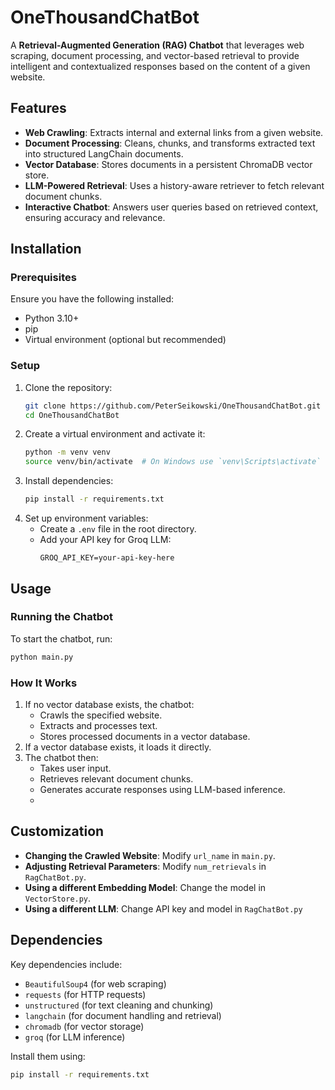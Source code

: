 # OneThousandChatBot

A **Retrieval-Augmented Generation (RAG) Chatbot** that leverages web scraping, document processing, and vector-based retrieval to provide intelligent and contextualized responses based on the content of a given website.

## Features
- **Web Crawling**: Extracts internal and external links from a given website.
- **Document Processing**: Cleans, chunks, and transforms extracted text into structured LangChain documents.
- **Vector Database**: Stores documents in a persistent ChromaDB vector store.
- **LLM-Powered Retrieval**: Uses a history-aware retriever to fetch relevant document chunks.
- **Interactive Chatbot**: Answers user queries based on retrieved context, ensuring accuracy and relevance.

## Installation
### Prerequisites
Ensure you have the following installed:
- Python 3.10+
- pip
- Virtual environment (optional but recommended)

### Setup
1. Clone the repository:
   ```bash
   git clone https://github.com/PeterSeikowski/OneThousandChatBot.git
   cd OneThousandChatBot
   ```
2. Create a virtual environment and activate it:
   ```bash
   python -m venv venv
   source venv/bin/activate  # On Windows use `venv\Scripts\activate`
   ```
3. Install dependencies:
   ```bash
   pip install -r requirements.txt
   ```
4. Set up environment variables:
   - Create a `.env` file in the root directory.
   - Add your API key for Groq LLM:
     ```env
     GROQ_API_KEY=your-api-key-here
     ```

## Usage
### Running the Chatbot
To start the chatbot, run:
```bash
python main.py
```

### How It Works
1. If no vector database exists, the chatbot:
   - Crawls the specified website.
   - Extracts and processes text.
   - Stores processed documents in a vector database.
2. If a vector database exists, it loads it directly.
3. The chatbot then:
   - Takes user input.
   - Retrieves relevant document chunks.
   - Generates accurate responses using LLM-based inference.
   - 

## Customization
- **Changing the Crawled Website**: Modify `url_name` in `main.py`.
- **Adjusting Retrieval Parameters**: Modify `num_retrievals` in `RagChatBot.py`.
- **Using a different Embedding Model**: Change the model in `VectorStore.py`.
- **Using a different LLM**: Change API key and model in `RagChatBot.py`

## Dependencies
Key dependencies include:
- `BeautifulSoup4` (for web scraping)
- `requests` (for HTTP requests)
- `unstructured` (for text cleaning and chunking)
- `langchain` (for document handling and retrieval)
- `chromadb` (for vector storage)
- `groq` (for LLM inference)

Install them using:
```bash
pip install -r requirements.txt
```



